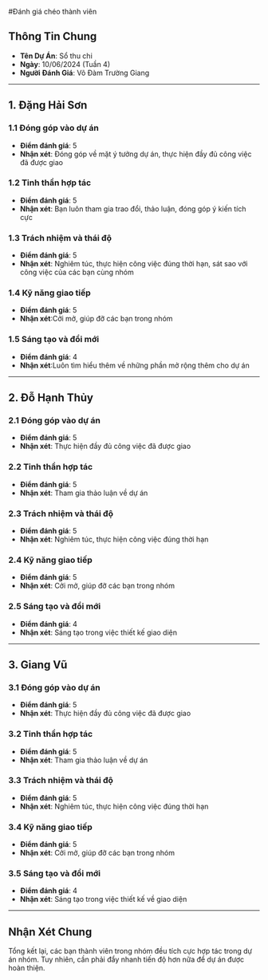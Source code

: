 #Đánh giá chéo thành viên 

## Thông Tin Chung
- **Tên Dự Án**: Sổ thu chi
- **Ngày**: 10/06/2024 (Tuần 4)
- **Người Đánh Giá**: Võ Đàm Trường Giang 
-------------------------------------------------------------------------------------------
## 1. Đặng Hải Sơn
### 1.1 Đóng góp vào dự án
- **Điểm đánh giá**: 5
- **Nhận xét**: Đóng góp về mặt ý tưởng dự án, thực hiện đầy đủ công việc đã được giao

### 1.2 Tinh thần hợp tác
- **Điểm đánh giá**: 5
- **Nhận xét**: Bạn luôn tham gia trao đổi, thảo luận, đóng góp ý kiến tích cực

### 1.3 Trách nhiệm và thái độ
- **Điểm đánh giá**: 5
- **Nhận xét**: Nghiêm túc, thực hiện công việc đúng thời hạn, sát sao với công việc của các bạn cùng nhóm

### 1.4 Kỹ năng giao tiếp
- **Điểm đánh giá**: 5
- **Nhận xét**:Cởi mở, giúp đỡ các bạn trong nhóm

### 1.5 Sáng tạo và đổi mới
- **Điểm đánh giá**: 4
- **Nhận xét**:Luôn tìm hiểu thêm về những phần mở rộng thêm cho dự án
-------------------------------------------------------------------------------------------
## 2. Đỗ Hạnh Thủy
### 2.1 Đóng góp vào dự án
- **Điểm đánh giá**: 5
- **Nhận xét**: Thực hiện đầy đủ công việc đã được giao

### 2.2 Tinh thần hợp tác
- **Điểm đánh giá**: 5
- **Nhận xét**: Tham gia thảo luận về dự án

### 2.3 Trách nhiệm và thái độ
- **Điểm đánh giá**: 5
- **Nhận xét**: Nghiêm túc, thực hiện công việc đúng thời hạn

### 2.4 Kỹ năng giao tiếp
- **Điểm đánh giá**: 5
- **Nhận xét**: Cởi mở, giúp đỡ các bạn trong nhóm

### 2.5 Sáng tạo và đổi mới
- **Điểm đánh giá**: 4
- **Nhận xét**: Sáng tạo trong việc thiết kế giao diện
-------------------------------------------------------------------------------------------
## 3. Giang Vũ
### 3.1 Đóng góp vào dự án
- **Điểm đánh giá**: 5
- **Nhận xét**: Thực hiện đầy đủ công việc đã được giao

### 3.2 Tinh thần hợp tác
- **Điểm đánh giá**: 5
- **Nhận xét**: Tham gia thảo luận về dự án

### 3.3 Trách nhiệm và thái độ
- **Điểm đánh giá**: 5
- **Nhận xét**: Nghiêm túc, thực hiện công việc đúng thời hạn

### 3.4 Kỹ năng giao tiếp
- **Điểm đánh giá**: 5
- **Nhận xét**: Cởi mở, giúp đỡ các bạn trong nhóm

### 3.5 Sáng tạo và đổi mới
- **Điểm đánh giá**: 4
- **Nhận xét**: Sáng tạo trong việc thiết kế về giao diện
-------------------------------------------------------------------------------------------
## Nhận Xét Chung
Tổng kết lại, các bạn thành viên trong nhóm đều tích cực hợp tác trong dự án nhóm. Tuy nhiên, cần phải đẩy nhanh tiến độ hơn nữa để dự án được hoàn thiện.
